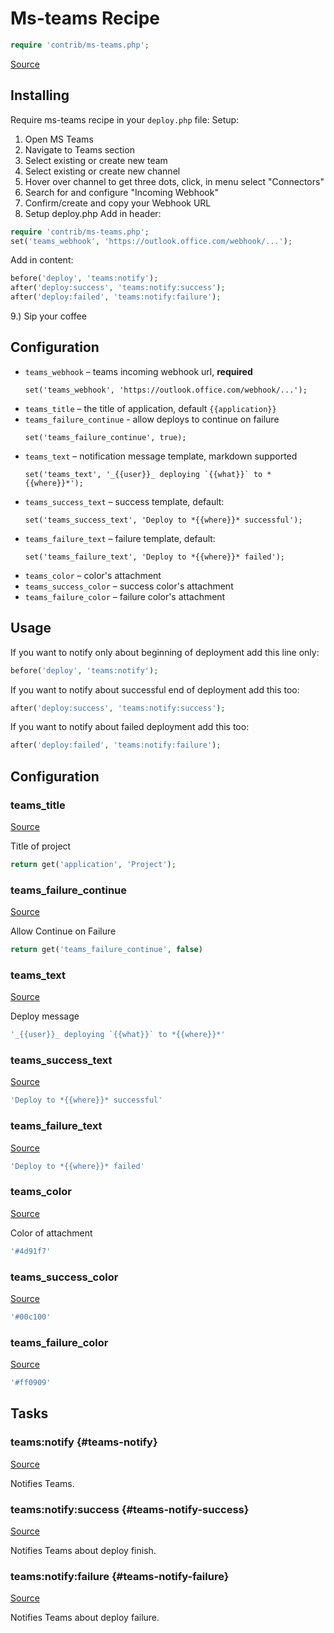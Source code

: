 <!-- DO NOT EDIT THIS FILE! -->
<!-- Instead edit contrib/ms-teams.php -->
<!-- Then run bin/docgen -->

# Ms-teams Recipe

```php
require 'contrib/ms-teams.php';
```

[Source](/contrib/ms-teams.php)



## Installing
Require ms-teams recipe in your `deploy.php` file:
Setup:
1. Open MS Teams
2. Navigate to Teams section
3. Select existing or create new team
4. Select existing or create new channel
5. Hover over channel to get three dots, click, in menu select "Connectors"
6. Search for and configure "Incoming Webhook"
7. Confirm/create and copy your Webhook URL
8. Setup deploy.php
    Add in header:
```php
require 'contrib/ms-teams.php';
set('teams_webhook', 'https://outlook.office.com/webhook/...');
```
Add in content:
```php
before('deploy', 'teams:notify');
after('deploy:success', 'teams:notify:success');
after('deploy:failed', 'teams:notify:failure');
```
9.) Sip your coffee
## Configuration
- `teams_webhook` – teams incoming webhook url, **required**
  ```
  set('teams_webhook', 'https://outlook.office.com/webhook/...');
  ```
- `teams_title` – the title of application, default `{{application}}`
- `teams_failure_continue` - allow deploys to continue on failure
  ```
  set('teams_failure_continue', true);
  ```
- `teams_text` – notification message template, markdown supported
  ```
  set('teams_text', '_{{user}}_ deploying `{{what}}` to *{{where}}*');
  ```
- `teams_success_text` – success template, default:
  ```
  set('teams_success_text', 'Deploy to *{{where}}* successful');
  ```
- `teams_failure_text` – failure template, default:
  ```
  set('teams_failure_text', 'Deploy to *{{where}}* failed');
  ```
- `teams_color` – color's attachment
- `teams_success_color` – success color's attachment
- `teams_failure_color` – failure color's attachment

## Usage
If you want to notify only about beginning of deployment add this line only:
```php
before('deploy', 'teams:notify');
```
If you want to notify about successful end of deployment add this too:
```php
after('deploy:success', 'teams:notify:success');
```
If you want to notify about failed deployment add this too:
```php
after('deploy:failed', 'teams:notify:failure');
```


## Configuration
### teams_title
[Source](https://github.com/deployphp/deployer/blob/master/contrib/ms-teams.php#L79)

Title of project

```php title="Default value"
return get('application', 'Project');
```

### teams_failure_continue
[Source](https://github.com/deployphp/deployer/blob/master/contrib/ms-teams.php#L79)

Allow Continue on Failure

```php title="Continue on Failure"
return get('teams_failure_continue', false)
```


### teams_text
[Source](https://github.com/deployphp/deployer/blob/master/contrib/ms-teams.php#L84)

Deploy message

```php title="Default value"
'_{{user}}_ deploying `{{what}}` to *{{where}}*'
```


### teams_success_text
[Source](https://github.com/deployphp/deployer/blob/master/contrib/ms-teams.php#L85)



```php title="Default value"
'Deploy to *{{where}}* successful'
```


### teams_failure_text
[Source](https://github.com/deployphp/deployer/blob/master/contrib/ms-teams.php#L86)



```php title="Default value"
'Deploy to *{{where}}* failed'
```


### teams_color
[Source](https://github.com/deployphp/deployer/blob/master/contrib/ms-teams.php#L89)

Color of attachment

```php title="Default value"
'#4d91f7'
```


### teams_success_color
[Source](https://github.com/deployphp/deployer/blob/master/contrib/ms-teams.php#L90)



```php title="Default value"
'#00c100'
```


### teams_failure_color
[Source](https://github.com/deployphp/deployer/blob/master/contrib/ms-teams.php#L91)



```php title="Default value"
'#ff0909'
```



## Tasks

### teams\:notify {#teams-notify}
[Source](https://github.com/deployphp/deployer/blob/master/contrib/ms-teams.php#L94)

Notifies Teams.




### teams\:notify\:success {#teams-notify-success}
[Source](https://github.com/deployphp/deployer/blob/master/contrib/ms-teams.php#L109)

Notifies Teams about deploy finish.




### teams\:notify\:failure {#teams-notify-failure}
[Source](https://github.com/deployphp/deployer/blob/master/contrib/ms-teams.php#L124)

Notifies Teams about deploy failure.




